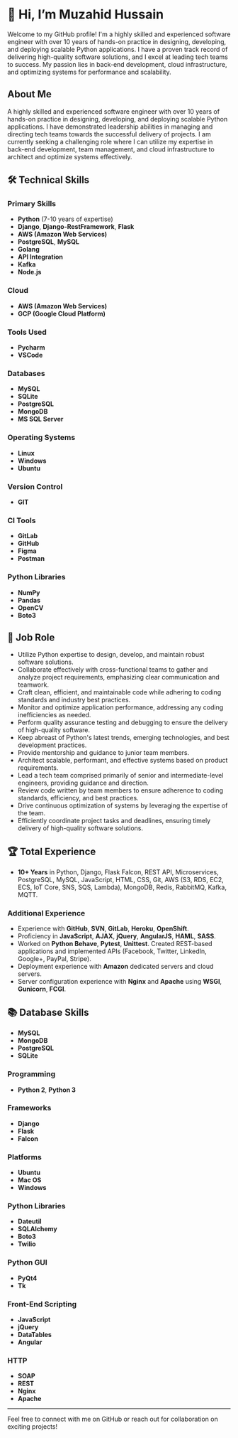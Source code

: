 # 👋 Hi, I’m Muzahid Hussain

Welcome to my GitHub profile! I'm a highly skilled and experienced software engineer with over 10 years of hands-on practice in designing, developing, and deploying scalable Python applications. I have a proven track record of delivering high-quality software solutions, and I excel at leading tech teams to success. My passion lies in back-end development, cloud infrastructure, and optimizing systems for performance and scalability.

## About Me

A highly skilled and experienced software engineer with over 10 years of hands-on practice in designing, developing, and deploying scalable Python applications. I have demonstrated leadership abilities in managing and directing tech teams towards the successful delivery of projects. I am currently seeking a challenging role where I can utilize my expertise in back-end development, team management, and cloud infrastructure to architect and optimize systems effectively.

## 🛠️ Technical Skills

### Primary Skills
- **Python** (7-10 years of expertise)
- **Django**, **Django-RestFramework**, **Flask**
- **AWS (Amazon Web Services)**
- **PostgreSQL**, **MySQL**
- **Golang**
- **API Integration**
- **Kafka**
- **Node.js**

### Cloud
- **AWS (Amazon Web Services)**
- **GCP (Google Cloud Platform)**

### Tools Used
- **Pycharm**
- **VSCode**

### Databases
- **MySQL**
- **SQLite**
- **PostgreSQL**
- **MongoDB**
- **MS SQL Server**

### Operating Systems
- **Linux**
- **Windows**
- **Ubuntu**

### Version Control
- **GIT**

### CI Tools
- **GitLab**
- **GitHub**
- **Figma**
- **Postman**

### Python Libraries
- **NumPy**
- **Pandas**
- **OpenCV**
- **Boto3**

## 💼 Job Role

- Utilize Python expertise to design, develop, and maintain robust software solutions.
- Collaborate effectively with cross-functional teams to gather and analyze project requirements, emphasizing clear communication and teamwork.
- Craft clean, efficient, and maintainable code while adhering to coding standards and industry best practices.
- Monitor and optimize application performance, addressing any coding inefficiencies as needed.
- Perform quality assurance testing and debugging to ensure the delivery of high-quality software.
- Keep abreast of Python's latest trends, emerging technologies, and best development practices.
- Provide mentorship and guidance to junior team members.
- Architect scalable, performant, and effective systems based on product requirements.
- Lead a tech team comprised primarily of senior and intermediate-level engineers, providing guidance and direction.
- Review code written by team members to ensure adherence to coding standards, efficiency, and best practices.
- Drive continuous optimization of systems by leveraging the expertise of the team.
- Efficiently coordinate project tasks and deadlines, ensuring timely delivery of high-quality software solutions.

## 🏆 Total Experience

- **10+ Years** in Python, Django, Flask Falcon, REST API, Microservices, PostgreSQL, MySQL, JavaScript, HTML, CSS, Git, AWS (S3, RDS, EC2, ECS, IoT Core, SNS, SQS, Lambda), MongoDB, Redis, RabbitMQ, Kafka, MQTT.

### Additional Experience
- Experience with **GitHub**, **SVN**, **GitLab**, **Heroku**, **OpenShift**.
- Proficiency in **JavaScript**, **AJAX**, **jQuery**, **AngularJS**, **HAML**, **SASS**.
- Worked on **Python Behave**, **Pytest**, **Unittest**. Created REST-based applications and implemented APIs (Facebook, Twitter, LinkedIn, Google+, PayPal, Stripe).
- Deployment experience with **Amazon** dedicated servers and cloud servers.
- Server configuration experience with **Nginx** and **Apache** using **WSGI**, **Gunicorn**, **FCGI**.

## 📚 Database Skills
- **MySQL**
- **MongoDB**
- **PostgreSQL**
- **SQLite**

### Programming
- **Python 2**, **Python 3**

### Frameworks
- **Django**
- **Flask**
- **Falcon**

### Platforms
- **Ubuntu**
- **Mac OS**
- **Windows**

### Python Libraries
- **Dateutil**
- **SQLAlchemy**
- **Boto3**
- **Twilio**

### Python GUI
- **PyQt4**
- **Tk**

### Front-End Scripting
- **JavaScript**
- **jQuery**
- **DataTables**
- **Angular**

### HTTP
- **SOAP**
- **REST**
- **Nginx**
- **Apache**

---

Feel free to connect with me on GitHub or reach out for collaboration on exciting projects!

